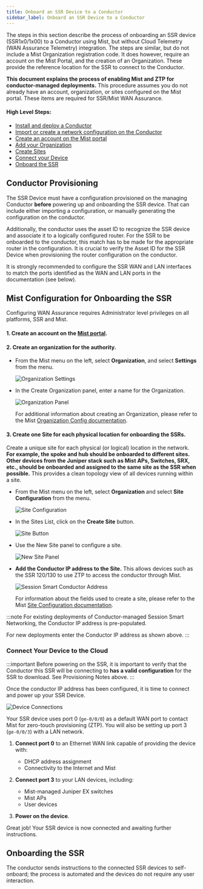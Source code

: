 ```yaml
---
title: Onboard an SSR Device to a Conductor
sidebar_label: Onboard an SSR Device to a Conductor
---
```


The steps in this section describe the process of onboarding an SSR device (SSR1x0/1x00) to a Conductor using Mist, but without Cloud Telemetry (WAN Assurance Telemetry) integration. The steps are similar, but do not include a Mist Organization registration code. It does however, require an account on the Mist Portal, and the creation of an Organization. These provide the reference location for the SSR to connect to the Conductor. 

 **This document explains the process of enabling Mist and ZTP for conductor-managed deployments.** This procedure assumes you do not already have an account, organization, or sites configured on the Mist portal. These items are required for SSR/Mist WAN Assurance.

#### High Level Steps:
- [Install and deploy a Conductor](single_conductor_install.md)
- [Import or create a network configuration on the Conductor](single_conductor_config.md)
- [Create an account on the Mist portal](#1-create-an-account-on-the-mist-portal)
- [Add your Organization](#2-create-an-organization-for-the-authority)
- [Create Sites](#3-create-one-site-for-each-physical-location-for-onboarding-the-ssrs)
- [Connect your Device](#connect-your-device-to-the-cloud) 
- [Onboard the SSR](#onboarding-the-ssr)

## Conductor Provisioning

The SSR Device must have a configuration provisioned on the managing Conductor **before** powering up and onboarding the SSR device. That can include either importing a configuration, or manually generating the configuration on the conductor. 

Additionally, the conductor uses the asset ID to recognize the SSR device and associate it to a logically configured router. For the SSR to be onboarded to the conductor, this match has to be made for the appropriate router in the configuration. It is crucial to verify the Asset ID for the SSR Device when provisioning the router configuration on the conductor. 

<!--- It's not clear to me what to expect for the asset id value from these SSR devices after Mist points them to conductor (is it the serial number, MAC address, or a UUID on a label on the box?) but for the SSR to be onboarded to the conductor this match has to be made on the appropriate router in the conductor config.--->

It is strongly recommended to configure the SSR WAN and LAN interfaces to match the ports identified as the WAN and LAN ports in the documentation (see below).

## Mist Configuration for Onboarding the SSR 

Configuring WAN Assurance requires Administrator level privileges on all platforms, SSR and Mist.

#### 1. Create an account on the [Mist portal](https://manage.mist.com/).

#### 2. Create an organization for the authority.

- From the Mist menu on the left, select **Organization**, and select **Settings** from the menu.

    ![Organization Settings](/img/wan_org_settings.png)

- In the Create Organization panel, enter a name for the Organization.

    ![Organization Panel](/img/wan_create_org.png)

    For additional information about creating an Organization, please refer to the Mist [Organization Config documentation](https://www.mist.com/documentation/category/organization-config/).

#### 3. Create one Site for each physical location for onboarding the SSRs.

Create a unique site for each physical (or logical) location in the network. **For example, the spoke and hub should be onboarded to different sites. Other devices from the Juniper stack such as Mist APs, Switches, SRX, etc., should be onboarded and assigned to the same site as the SSR when possible.** This provides a clean topology view of all devices running within a site.

- From the Mist menu on the left, select **Organization** and select **Site Configuration** from the menu.

    ![Site Configuration](/img/wan_org_site_config.png)

- In the Sites List, click on the **Create Site** button.

    ![Site Button](/img/wan_create_site_button.png)

- Use the New Site panel to configure a site.

    ![New Site Panel](/img/wan_new_site.png)

- **Add the Conductor IP address to the Site.** This allows devices such as the SSR 120/130 to use ZTP to access the conductor through Mist.

    ![Session Smart Conductor Address](/img/wanas_conductor_ip_mist.png)

    For information about the fields used to create a site, please refer to the Mist [Site Configuration documentation](https://www.mist.com/documentation/category/site-configuration/).

:::note
For existing deployments of Conductor-managed Session Smart Networking, the Conductor IP address is pre-populated.

For new deployments enter the Conductor IP address as shown above.
:::

### Connect Your Device to the Cloud

:::important
Before powering on the SSR, it is important to verify that the Conductor this SSR will be connecting to **has a valid configuration** for the SSR to download. See Provisioning Notes above.
:::

Once the conductor IP address has been configured, it is time to connect and power up your SSR Device.

![Device Connections](/img/intro_wa_ssr120_quickstart_1.png)

Your SSR device uses port 0 (`ge-0/0/0`) as a default WAN port to contact Mist for zero-touch provisioning (ZTP). You will also be setting up port 3 (`ge-0/0/3`) with a LAN network.

1. **Connect port 0** to an Ethernet WAN link capable of providing the device with:
    * DHCP address assignment
    * Connectivity to the Internet and Mist

2. **Connect port 3** to your LAN devices, including:
    * Mist-managed Juniper EX switches
    * Mist APs
    * User devices

3. **Power on the device**.

Great job! Your SSR device is now connected and awaiting further instructions.

## Onboarding the SSR

The conductor sends instructions to the connected SSR devices to self-onboard; the process is automated and the devices do not require any user interaction.



<!---- remove the info below, verify it's use in Telemetry 

## Additional Information

### Skipping Specific Routers

A router or routers can be skipped during the Mist onboarding process. Use the Conductor GUI to change **authority > router > mist-wan-assurance > enabled** to `false`. The Conductor will skip the router and associated nodes (if it is an HA router).

For a system that has completed the onboarding process, setting `mist-wan-assurance` to `false` will prevent telemetry data from being sent to the cloud.

:::note
Disabling WAN Assurance does not automatically release the router from the cloud. See Releasing a Router for more information.
::: ----->